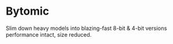 # Bytomic
Slim down heavy models into blazing-fast 8-bit &amp; 4-bit versions performance intact, size reduced.

